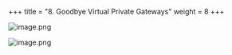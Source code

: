+++
title = "8. Goodbye Virtual Private Gateways"
weight = 8
+++


![image.png](/images/008-viii-clean-it-up/40-721939-image.png)


![image.png](/images/008-viii-clean-it-up/40-235953-image.png)


